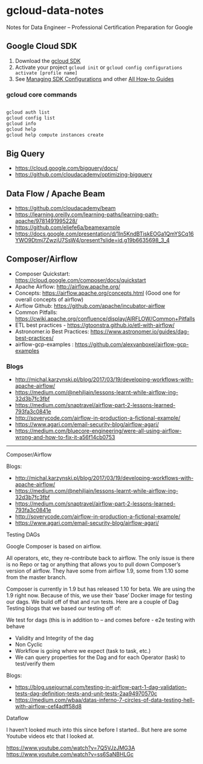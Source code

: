 # gcloud-data-notes
Notes for Data Engineer – Professional Certification Preparation for Google

## Google Cloud SDK

1. Download the [gcloud SDK](https://cloud.google.com/sdk)
1. Activate your project `gcloud init` or `gcloud config configurations activate [profile name]`
1. See [Managing SDK Configurations](https://cloud.google.com/sdk/docs/configurations) and 
other [All How-to Guides](https://cloud.google.com/sdk/docs/how-to)

### gcloud core commands

```bash

gcloud auth list
gcloud config list
gcloud info
gcloud help
gcloud help compute instances create

```

## Big Query

* https://cloud.google.com/bigquery/docs/
* https://github.com/cloudacademy/optimizing-bigquery

## Data Flow / Apache Beam

* https://github.com/cloudacademy/beam
* https://learning.oreilly.com/learning-paths/learning-path-apache/9781491995228/
* https://github.com/eljefe6a/beamexample
* https://docs.google.com/presentation/d/1ln5KndBTiskEOGa1QmYSCq16YWO9Dtmj7ZwzjU7SsW4/present?slide=id.g19b6635698_3_4

## Composer/Airflow

* Composer Quickstart: https://cloud.google.com/composer/docs/quickstart
* Apache Airflow: http://airflow.apache.org/
* Concepts: https://airflow.apache.org/concepts.html   (Good one for overall concepts of airflow)
* Airflow Github: https://github.com/apache/incubator-airflow
* Common Pitfalls: https://cwiki.apache.org/confluence/display/AIRFLOW/Common+Pitfalls 
* ETL best practices - https://gtoonstra.github.io/etl-with-airflow/
* Astronomer.io Best Practices: https://www.astronomer.io/guides/dag-best-practices/
* airflow-gcp-examples : https://github.com/alexvanboxel/airflow-gcp-examples

### Blogs

* http://michal.karzynski.pl/blog/2017/03/19/developing-workflows-with-apache-airflow/
* https://medium.com/@nehiljain/lessons-learnt-while-airflow-ing-32d3b7fc3fbf
* https://medium.com/snaptravel/airflow-part-2-lessons-learned-793fa3c0841e
* http://soverycode.com/airflow-in-production-a-fictional-example/
* https://www.agari.com/email-security-blog/airflow-agari/
* https://medium.com/bluecore-engineering/were-all-using-airflow-wrong-and-how-to-fix-it-a56f14cb0753


---

Composer/Airflow


Blogs: 
* http://michal.karzynski.pl/blog/2017/03/19/developing-workflows-with-apache-airflow/
* https://medium.com/@nehiljain/lessons-learnt-while-airflow-ing-32d3b7fc3fbf
* https://medium.com/snaptravel/airflow-part-2-lessons-learned-793fa3c0841e
* http://soverycode.com/airflow-in-production-a-fictional-example/
* https://www.agari.com/email-security-blog/airflow-agari/
 

Testing DAGs

Google Composer is based on airflow. 

All operators, etc, they re-contribute back to airflow. 
The only issue is there is no Repo or tag or anything that allows you to pull down Composer’s version of airflow. 
They have some from airflow 1.9, some from 1.10 some from the master branch.

Composer is currently in 1.9 but has released 1.10 for beta. We are using the 1.9 right now.  Because of this, we use 
their ‘base’ Docker image for testing our dags. We build off of that and run tests. Here are a couple of Dag Testing 
blogs that we based our testing off of:

We test for dags (this is in addition to – and comes before -  e2e testing with behave

* Validity and Integrity of the dag
* Non Cyclic
* Workflow is going where we expect (task to task, etc.)
* We can query properties for the Dag and for each Operator (task) to test/verify them

Blogs:

* https://blog.usejournal.com/testing-in-airflow-part-1-dag-validation-tests-dag-definition-tests-and-unit-tests-2aa94970570c
* https://medium.com/wbaa/datas-inferno-7-circles-of-data-testing-hell-with-airflow-cef4adff58d8
 
Dataflow

I haven’t looked much into this since before I started.. But here are some Youtube videos etc that I looked at.

https://www.youtube.com/watch?v=7Q5VJzJMG3A
https://www.youtube.com/watch?v=ss6SaNBHLGc
